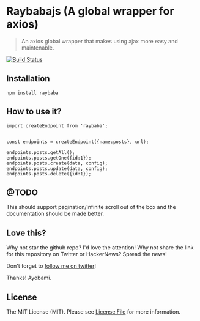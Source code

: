 # Raybabajs (A global wrapper for axios)

>  An axios global wrapper that makes using ajax more easy and maintenable.


[![Build Status](https://travis-ci.org/codingnninja/raybaba.svg?branch=master)](https://travis-ci.org/codingnninja/raybaba)


## Installation

```
npm install raybaba

```

## How to use it?

```
import createEndpoint from 'raybaba';


const endpoints = createEndpoint({name:posts}, url);

endpoints.posts.getAll();
endpoints.posts.getOne({id:1});
endpoints.posts.create(data, config);
endpoints.posts.update(data, config);
endpoints.posts.delete({id:1});

```

## @TODO

This should support pagination/infinite scroll out of the box and the documentation should be made better.

## Love this?

Why not star the github repo? I'd love the attention! Why not share the link for this repository on Twitter or HackerNews? Spread the news!

Don't forget to [follow me on twitter](https://twitter.com/codingnninja)!

Thanks!
Ayobami.

## License

The MIT License (MIT). Please see [License File](LICENSE.md) for more information.
